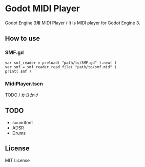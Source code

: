 # Godot MIDI Player

Godot Engine 3用 MIDI Player / It is MIDI player for Godot Engine 3.

## How to use

### SMF.gd

```
var smf_reader = preload( "path/to/SMF.gd" ).new( )
var smf = smf_reader.read_file( "path/to/smf.mid" )
print( smf )
```

### MidiPlayer.tscn

TODO / かきかけ

## TODO

* soundfont
* ADSR
* Drums

## License

MIT License
